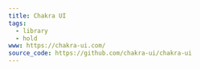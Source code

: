```yaml
---
title: Chakra UI
tags:
  - library
  - hold
www: https://chakra-ui.com/
source_code: https://github.com/chakra-ui/chakra-ui
---
```

